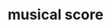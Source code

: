 ---
layout: smileys&emotion
title: musical score
emoji: musical_score
permalink: 🎼.html
image: assets/img/3moji/musical_score.png
---